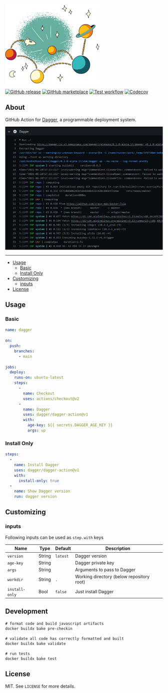 ![Dagger](.github/dagger.png)

[![GitHub release](https://img.shields.io/github/release/dagger/dagger-action.svg?style=flat-square)](https://github.com/dagger/dagger-action/releases/latest)
[![GitHub marketplace](https://img.shields.io/badge/marketplace-dagger--action-blue?logo=github&style=flat-square)](https://github.com/marketplace/actions/dagger-action)
[![Test workflow](https://img.shields.io/github/workflow/status/dagger/dagger-action/test?label=test&logo=github&style=flat-square)](https://github.com/dagger/dagger-action/actions?workflow=test)
[![Codecov](https://img.shields.io/codecov/c/github/dagger/dagger-action?logo=codecov&style=flat-square)](https://codecov.io/gh/dagger/dagger-action)

## About

GitHub Action for [Dagger](https://dagger.io), a programmable deployment system.

![Screenshot](.github/dagger-action.png)

___

* [Usage](#usage)
  * [Basic](#basic)
  * [Install Only](#install-only)
* [Customizing](#customizing)
  * [inputs](#inputs)
* [License](#license)

## Usage

### Basic

```yaml
name: dagger

on:
  push:
    branches:
      - main

jobs:
  deploy:
    runs-on: ubuntu-latest
    steps:
      -
        name: Checkout
        uses: actions/checkout@v2
      -
        name: Dagger
        uses: dagger/dagger-action@v1
        with:
          age-key: ${{ secrets.DAGGER_AGE_KEY }}
          args: up
```

### Install Only

```yaml
steps:
  -
    name: Install Dagger
    uses: dagger/dagger-action@v1
    with:
      install-only: true
  -
    name: Show Dagger version
    run: dagger version
```

## Customizing

### inputs

Following inputs can be used as `step.with` keys

| Name             | Type    | Default      | Description                                                      |
|------------------|---------|--------------|------------------------------------------------------------------|
| `version`        | String  | `latest`     | Dagger version                                                   |
| `age-key`        | String  |              | Dagger private key                                               |
| `args`           | String  |              | Arguments to pass to Dagger                                      |
| `workdir`        | String  | `.`          | Working directory (below repository root)                        |
| `install-only`   | Bool    | `false`      | Just install Dagger                                              |

## Development

```shell
# format code and build javascript artifacts
docker buildx bake pre-checkin

# validate all code has correctly formatted and built
docker buildx bake validate

# run tests
docker buildx bake test
```

## License

MIT. See `LICENSE` for more details.
